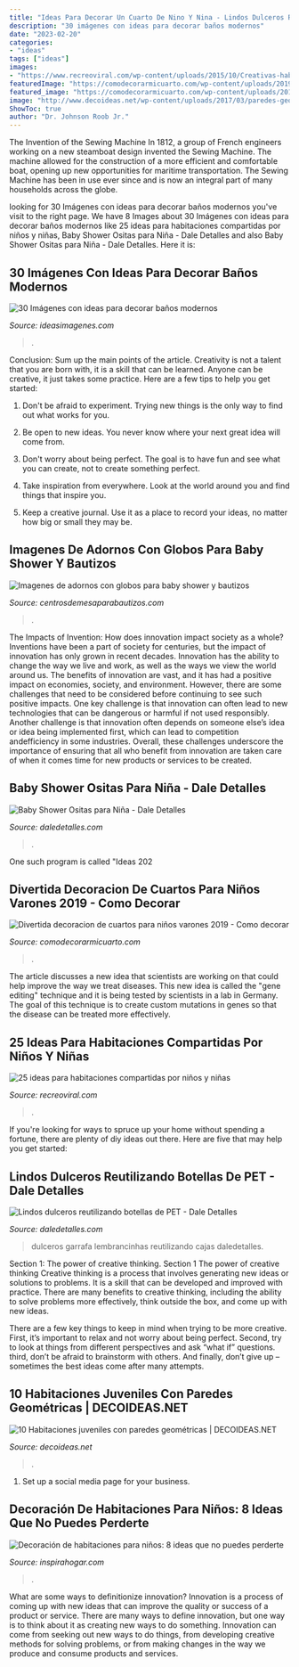 ```yaml
---
title: "Ideas Para Decorar Un Cuarto De Nino Y Nina - Lindos Dulceros Reutilizando Botellas De Pet"
description: "30 imágenes con ideas para decorar baños modernos"
date: "2023-02-20"
categories:
- "ideas"
tags: ["ideas"]
images:
- "https://www.recreoviral.com/wp-content/uploads/2015/10/Creativas-habitaciones-compartidas-por-niños-y-niñas-20.jpg"
featuredImage: "https://comodecorarmicuarto.com/wp-content/uploads/2019/09/decoracion-de-cuartos-para-niños-varones-comics.jpg"
featured_image: "https://comodecorarmicuarto.com/wp-content/uploads/2019/09/decoracion-de-cuartos-para-niños-varones-comics.jpg"
image: "http://www.decoideas.net/wp-content/uploads/2017/03/paredes-geometricas-1.jpg"
ShowToc: true
author: "Dr. Johnson Roob Jr."
---
```



The Invention of the Sewing Machine
In 1812, a group of French engineers working on a new steamboat design invented the Sewing Machine. The machine allowed for the construction of a more efficient and comfortable boat, opening up new opportunities for maritime transportation. The Sewing Machine has been in use ever since and is now an integral part of many households across the globe.

	

		
looking for 30 Imágenes con ideas para decorar baños modernos you've visit to the right page. We have 8 Images about 30 Imágenes con ideas para decorar baños modernos like 25 ideas para habitaciones compartidas por niños y niñas, Baby Shower Ositas para Niña - Dale Detalles and also Baby Shower Ositas para Niña - Dale Detalles. Here it is:
		
    
## 30 Imágenes Con Ideas Para Decorar Baños Modernos

<img loading=lazy src="https://ideasimagenes.com/wp-content/uploads/2016/09/decoracion-de-banos-para-ninos2.jpg" onerror="this.onerror=null;this.src='https://tse2.mm.bing.net/th?id=OIP.dFUZBoBZmHHFOvBxgvjvtQHaHa&amp;pid=15.1';" alt="30 Imágenes con ideas para decorar baños modernos">

_Source: ideasimagenes.com_

>. 

	

Conclusion: Sum up the main points of the article.
Creativity is not a talent that you are born with, it is a skill that can be learned. Anyone can be creative, it just takes some practice. Here are a few tips to help you get started:
1. Don't be afraid to experiment. Trying new things is the only way to find out what works for you.

2. Be open to new ideas. You never know where your next great idea will come from.

3. Don't worry about being perfect. The goal is to have fun and see what you can create, not to create something perfect.

4. Take inspiration from everywhere. Look at the world around you and find things that inspire you.

5. Keep a creative journal. Use it as a place to record your ideas, no matter how big or small they may be.

    
## Imagenes De Adornos Con Globos Para Baby Shower Y Bautizos

<img loading=lazy src="https://centrosdemesaparabautizos.com/wp-content/uploads/2016/08/adornos-con-globos-para-baby-shower-decoracion-grande.jpg" onerror="this.onerror=null;this.src='https://tse1.mm.bing.net/th?id=OIP.XIgK7xAg5EXWtuljuFGe6AHaL2&amp;pid=15.1';" alt="Imagenes de adornos con globos para baby shower y bautizos">

_Source: centrosdemesaparabautizos.com_

>. 

	

The Impacts of Invention: How does innovation impact society as a whole?
Inventions have been a part of society for centuries, but the impact of innovation has only grown in recent decades. Innovation has the ability to change the way we live and work, as well as the ways we view the world around us. The benefits of innovation are vast, and it has had a positive impact on economies, society, and environment. However, there are some challenges that need to be considered before continuing to see such positive impacts. One key challenge is that innovation can often lead to new technologies that can be dangerous or harmful if not used responsibly. Another challenge is that innovation often depends on someone else’s idea or idea being implemented first, which can lead to competition andefficiency in some industries. Overall, these challenges underscore the importance of ensuring that all who benefit from innovation are taken care of when it comes time for new products or services to be created.

    
## Baby Shower Ositas Para Niña - Dale Detalles

<img loading=lazy src="https://i0.wp.com/www.daledetalles.com/wp-content/uploads/2016/02/osito12.jpg" onerror="this.onerror=null;this.src='https://tse1.mm.bing.net/th?id=OIP.qpENSZH9ZyR_9Lokdxwq6wHaLG&amp;pid=15.1';" alt="Baby Shower Ositas para Niña - Dale Detalles">

_Source: daledetalles.com_

>. 

	

One such program is called "Ideas 202
    
## Divertida Decoracion De Cuartos Para Niños Varones 2019 - Como Decorar

<img loading=lazy src="https://comodecorarmicuarto.com/wp-content/uploads/2019/09/decoracion-de-cuartos-para-niños-varones-comics.jpg" onerror="this.onerror=null;this.src='https://tse1.mm.bing.net/th?id=OIP.j9Wb2cvgKZA_QMJ2Jj-BHAAAAA&amp;pid=15.1';" alt="Divertida decoracion de cuartos para niños varones 2019 - Como decorar">

_Source: comodecorarmicuarto.com_

>. 

	

The article discusses a new idea that scientists are working on that could help improve the way we treat diseases. This new idea is called the "gene editing" technique and it is being tested by scientists in a lab in Germany. The goal of this technique is to create custom mutations in genes so that the disease can be treated more effectively.

    
## 25 Ideas Para Habitaciones Compartidas Por Niños Y Niñas

<img loading=lazy src="https://www.recreoviral.com/wp-content/uploads/2015/10/Creativas-habitaciones-compartidas-por-niños-y-niñas-20.jpg" onerror="this.onerror=null;this.src='https://tse4.mm.bing.net/th?id=OIP.-Ts-U_rcLPJoeXxO7y8MzAHaE8&amp;pid=15.1';" alt="25 ideas para habitaciones compartidas por niños y niñas">

_Source: recreoviral.com_

>. 

	

If you're looking for ways to spruce up your home without spending a fortune, there are plenty of diy ideas out there. Here are five that may help you get started: 

    
## Lindos Dulceros Reutilizando Botellas De PET - Dale Detalles

<img loading=lazy src="https://i1.wp.com/www.daledetalles.com/wp-content/uploads/2016/08/dulceros-con-envases18.jpg" onerror="this.onerror=null;this.src='https://tse4.mm.bing.net/th?id=OIP.b14Tsm-YZoRM2FzVqt7oywHaFj&amp;pid=15.1';" alt="Lindos dulceros reutilizando botellas de PET - Dale Detalles">

_Source: daledetalles.com_

>dulceros garrafa lembrancinhas reutilizando cajas daledetalles. 

	

Section 1: The power of creative thinking.
Section 1 The power of creative thinking
Creative thinking is a process that involves generating new ideas or solutions to problems. It is a skill that can be developed and improved with practice. There are many benefits to creative thinking, including the ability to solve problems more effectively, think outside the box, and come up with new ideas.

There are a few key things to keep in mind when trying to be more creative. First, it’s important to relax and not worry about being perfect. Second, try to look at things from different perspectives and ask “what if” questions. third, don’t be afraid to brainstorm with others. And finally, don’t give up – sometimes the best ideas come after many attempts.

    
## 10 Habitaciones Juveniles Con Paredes Geométricas | DECOIDEAS.NET

<img loading=lazy src="http://www.decoideas.net/wp-content/uploads/2017/03/paredes-geometricas-1.jpg" onerror="this.onerror=null;this.src='https://tse3.mm.bing.net/th?id=OIP.vU3PbbYH8yPgsrdgsHofgAHaJ_&amp;pid=15.1';" alt="10 Habitaciones juveniles con paredes geométricas | DECOIDEAS.NET">

_Source: decoideas.net_

>. 

	

1. Set up a social media page for your business.

    
## Decoración De Habitaciones Para Niños: 8 Ideas Que No Puedes Perderte

<img loading=lazy src="https://inspirahogar.com/wp-content/uploads/2017/10/decoracion-habitacion-niños-techo.jpg" onerror="this.onerror=null;this.src='https://tse4.mm.bing.net/th?id=OIP.D3lufSGJz1oh1Jfgt8g39wHaLJ&amp;pid=15.1';" alt="Decoración de habitaciones para niños: 8 ideas que no puedes perderte">

_Source: inspirahogar.com_

>. 

	

What are some ways to definitionize innovation?
Innovation is a process of coming up with new ideas that can improve the quality or success of a product or service. There are many ways to define innovation, but one way is to think about it as creating new ways to do something. Innovation can come from seeking out new ways to do things, from developing creative methods for solving problems, or from making changes in the way we produce and consume products and services.

